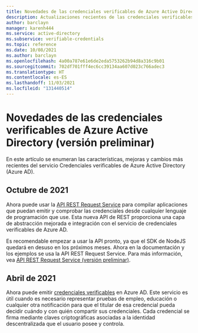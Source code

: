 ```yaml
---
title: Novedades de las credenciales verificables de Azure Active Directory (versión preliminar)
description: Actualizaciones recientes de las credenciales verificables de Azure Active Directory
author: barclayn
manager: karenh444
ms.service: active-directory
ms.subservice: verifiable-credentials
ms.topic: reference
ms.date: 10/08/2021
ms.author: barclayn
ms.openlocfilehash: 4a00a787e61e6de2eda5753262b94d8a316c9b01
ms.sourcegitcommit: 702df701fff4ec6cc39134aa607d023c766adec3
ms.translationtype: HT
ms.contentlocale: es-ES
ms.lasthandoff: 11/03/2021
ms.locfileid: "131440514"
---
```

# <a name="whats-new-in-azure-active-directory-verifiable-credentials-preview"></a>Novedades de las credenciales verificables de Azure Active Directory (versión preliminar)

En este artículo se enumeran las características, mejoras y cambios más recientes del servicio Credenciales verificables de Azure Active Directory (Azure AD).

## <a name="october-2021"></a>Octubre de 2021

Ahora puede usar la [API REST Request Service](get-started-request-api.md) para compilar aplicaciones que puedan emitir y comprobar las credenciales desde cualquier lenguaje de programación que use. Esta nueva API de REST proporciona una capa de abstracción mejorada e integración con el servicio de credenciales verificables de Azure AD.

Es recomendable empezar a usar la API pronto, ya que el SDK de NodeJS quedará en desuso en los próximos meses. Ahora en la documentación y los ejemplos se usa la API REST Request Service. Para más información, vea [API REST Request Service (versión preliminar)](get-started-request-api.md).

## <a name="april-2021"></a>Abril de 2021

Ahora puede emitir [credenciales verificables](decentralized-identifier-overview.md) en Azure AD. Este servicio es útil cuando es necesario representar pruebas de empleo, educación o cualquier otra notificación para que el titular de esa credencial pueda decidir cuándo y con quién compartir sus credenciales. Cada credencial se firma mediante claves criptográficas asociadas a la identidad descentralizada que el usuario posee y controla.
